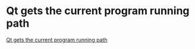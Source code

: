 # Qt gets the current program running path
[Qt gets the current program running path](https://aiwithcloud.com/2022/09/19/qt_gets_the_current_program_running_path/)